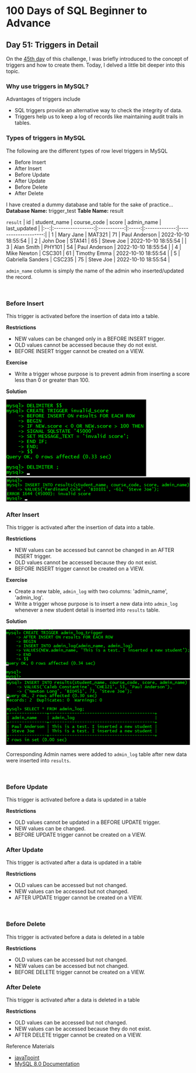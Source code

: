 # 100 Days of SQL Beginner to Advance
## Day 51: Triggers in Detail
On the [45th day](https://github.com/Oyebamiji-Micheal/100-Days-of-SQL-Beginner-to-Advance/tree/master/Log/days/day45) of this challenge, I was briefly introduced to the concept of triggers and how to create them. Today, I delved a little bit deeper into this topic.  

### Why use triggers in MySQL?
Advantages of triggers include
- SQL triggers provide an alternative way to check the integrity of data.
- Triggers help us to keep a log of records like maintaining audit trails in tables.
  
### Types of triggers in MySQL
The following are the different types of row level triggers in MySQL
- Before Insert
- After Insert
- Before Update
- After Update
- Before Delete
- After Delete

I have created a dummy database and table for the sake of practice...
**Database Name:** trigger_test
**Table Name:** result

`result`
| id | student_name      | course_code | score | admin_name    | last_updated        |
|:--:|:-----------------:|:-----------:|:-----:|:-------------:|--------------------:|
|  1 | Mary Jane         | MAT321      |    71 | Paul Anderson | 2022-10-10 18:55:54 |
|  2 | John Doe          | STA141      |    65 | Steve Joe     | 2022-10-10 18:55:54 |
|  3 | Alan Smith        | PHY101      |    54 | Paul Anderson | 2022-10-10 18:55:54 |
|  4 | Mike Newton       | CSC301      |    61 | Timothy Emma  | 2022-10-10 18:55:54 |
|  5 | Gabriella Sanders | CSC235      |    75 | Steve Joe     | 2022-10-10 18:55:54 |

`admin_name` column is simply the name of the admin who inserted/updated the record. 

<br>

### Before Insert
This trigger is activated before the insertion of data into a table.

**Restrictions**
- NEW values can be changed only in a BEFORE INSERT trigger.
- OLD values cannot be accessed because they do not exist. 
- BEFORE INSERT trigger cannot be created on a VIEW.

**Exercise**
- Write a trigger whose purpose is to prevent admin from inserting a score less than 0 or greater than 100. 

**Solution**

<img src="https://github.com/Oyebamiji-Micheal/100-Days-of-SQL-Beginner-to-Advance/blob/master/Log/days/day51/images/image1.png">

<br>

<img src="https://github.com/Oyebamiji-Micheal/100-Days-of-SQL-Beginner-to-Advance/blob/master/Log/days/day51/images/image2.png">

### After Insert
This trigger is activated after the insertion of data into a table.

**Restrictions**
- NEW values can be accessed but cannot be changed in an AFTER INSERT trigger.
- OLD values cannot be accessed because they do not exist. 
- BEFORE INSERT trigger cannot be created on a VIEW.
  
**Exercise**
- Create a new table, `admin_log` with two columns: 'admin_name', 'admin_log'. 
- Write a trigger whose purpose is to insert a new data into `admin_log` whenever a new student detail is inserted into `results` table.

**Solution**

<img src="https://github.com/Oyebamiji-Micheal/100-Days-of-SQL-Beginner-to-Advance/blob/master/Log/days/day51/images/image3.png">

<br>

<img src="https://github.com/Oyebamiji-Micheal/100-Days-of-SQL-Beginner-to-Advance/blob/master/Log/days/day51/images/image4.png">

Corresponding Admin names were added to `admin_log` table after new data were inserted into `results`.

<br>

### Before Update
This trigger is activated before a data is updated in a table

**Restrictions**
- OLD values cannot be updated in a BEFORE UPDATE trigger.
- NEW values can be changed.
- BEFORE UPDATE trigger cannot be created on a VIEW.

### After Update
This trigger is activated after a data is updated in a table

**Restrictions**
- OLD values can be accessed but not changed.
- NEW values can be accessed but not changed.
- AFTER UPDATE trigger cannot be created on a VIEW.

<br>

### Before Delete
This trigger is activated before a data is deleted in a table

**Restrictions**
- OLD values can be accessed but not changed.
- NEW values can be accessed but not changed.
- BEFORE DELETE trigger cannot be created on a VIEW.

### After Delete
This trigger is activated after a data is deleted in a table

**Restrictions**
- OLD values can be accessed but not changed.
- NEW values can be accessed because they do not exist.
- AFTER DELETE trigger cannot be created on a VIEW.


Reference Materials
- [javaTpoint](https://www.javatpoint.com/mysql)
- [MySQL 8.0 Documentation](https://dev.mysql.com/doc/refman/8.0/en/preface.html)